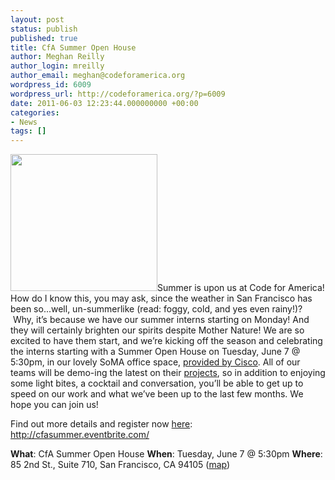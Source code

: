 ```yaml
---
layout: post
status: publish
published: true
title: CfA Summer Open House
author: Meghan Reilly
author_login: mreilly
author_email: meghan@codeforamerica.org
wordpress_id: 6009
wordpress_url: http://codeforamerica.org/?p=6009
date: 2011-06-03 12:23:44.000000000 +00:00
categories:
- News
tags: []
---
```

<img src="http://codeforamerica.org/wp-content/uploads/2011/06/cfa-sign.png" alt="" title="cfa-sign" width="235" height="219" class="alignright size-full wp-image-6019" />Summer is upon us at Code for America! How do I know this, you may ask, since the weather in San Francisco has been so...well, un-summerlike (read: foggy, cold, and yes even rainy!)?  Why, it’s because we have our summer interns starting on Monday! And they will certainly brighten our spirits despite Mother Nature! We are so excited to have them start, and we’re kicking off the season and celebrating the interns starting with a Summer Open House on Tuesday, June 7 @ 5:30pm, in our lovely SoMA office space, <a href="http://codeforamerica.org/2011/03/25/home-sweet-home-thanks-to-cisco/">provided by Cisco</a>. All of our teams will be demo-ing the latest on their <a href="http://codeforamerica.org/cities/">projects</a>, so in addition to enjoying some light bites, a cocktail and conversation, you’ll be able to get up to speed on our work and what we’ve been up to the last few months. We hope you can join us!

Find out more details and register now <a href="http://cfasummer.eventbrite.com/">here</a>: <a href="http://cfasummer.eventbrite.com/">http://cfasummer.eventbrite.com/</a>

<strong>What</strong>: CfA Summer Open House
<strong>When</strong>: Tuesday, June 7 @ 5:30pm
<strong>Where</strong>: 85 2nd St., Suite 710, San Francisco, CA 94105 (<a href="http://maps.google.com/maps?f=q&amp;source=s_q&amp;hl=en&amp;geocode=&amp;q=Code+for+America,+85+2nd+St+%23710,+San+Francisco,+CA+94105&amp;aq=0&amp;sll=37.0625,-95.677068&amp;sspn=40.409448,89.472656&amp;ie=UTF8&amp;hq=Code+for+America,+85+2nd+St+%23710,+San+Francisco,+CA+94105&amp;ll=37.788692,-122.399969&amp;spn=0.018891,0.043688&amp;z=15&amp;iwloc=A">map</a>)
